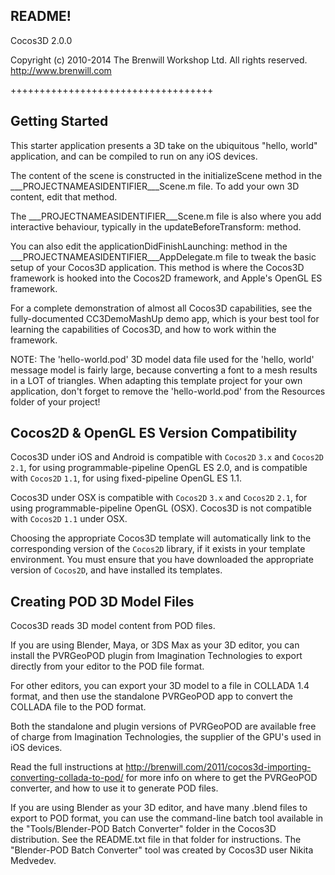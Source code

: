 README!
----------------------

Cocos3D 2.0.0

Copyright (c) 2010-2014 The Brenwill Workshop Ltd. All rights reserved.
http://www.brenwill.com

+++++++++++++++++++++++++++++++++++


Getting Started
---------------

This starter application presents a 3D take on the ubiquitous "hello, world" application,
and can be compiled to run on any iOS devices.

The content of the scene is constructed in the initializeScene method in the
___PROJECTNAMEASIDENTIFIER___Scene.m file. To add your own 3D content, edit that method.

The ___PROJECTNAMEASIDENTIFIER___Scene.m file is also where you add interactive behaviour,
typically in the updateBeforeTransform: method.

You can also edit the applicationDidFinishLaunching: method in the
___PROJECTNAMEASIDENTIFIER___AppDelegate.m file to tweak the basic setup of your
Cocos3D application. This method is where the Cocos3D framework is hooked into the
Cocos2D framework, and Apple's OpenGL ES framework.

For a complete demonstration of almost all Cocos3D capabilities, see the fully-documented
CC3DemoMashUp demo app, which is your best tool for learning the capabilities of Cocos3D,
and how to work within the framework.

NOTE: The 'hello-world.pod' 3D model data file used for the 'hello, world' message model
is fairly large, because converting a font to a mesh results in a LOT of triangles.
When adapting this template project for your own application, don't forget to remove the
'hello-world.pod' from the Resources folder of your project!


Cocos2D & OpenGL ES Version Compatibility
-----------------------------------------

Cocos3D under iOS and Android is compatible with `Cocos2D` `3.x` and `Cocos2D` `2.1`, for 
using programmable-pipeline OpenGL ES 2.0, and is compatible with `Cocos2D` `1.1`, for using
fixed-pipeline OpenGL ES 1.1.

Cocos3D under OSX is compatible with `Cocos2D` `3.x` and `Cocos2D` `2.1`, for using 
programmable-pipeline OpenGL (OSX). Cocos3D is not compatible with `Cocos2D` `1.1` under OSX.

Choosing the appropriate Cocos3D template will automatically link to the corresponding version
of the `Cocos2D` library, if it exists in your template environment. You must ensure that you 
have downloaded the appropriate version of `Cocos2D`, and have installed its templates.


Creating POD 3D Model Files
---------------------------

Cocos3D reads 3D model content from POD files.

If you are using Blender, Maya, or 3DS Max as your 3D editor, you can install the PVRGeoPOD
plugin from Imagination Technologies to export directly from your editor to the POD file format.

For other editors, you can export your 3D model to a file in COLLADA 1.4 format, and then use
the standalone PVRGeoPOD app to convert the COLLADA file to the POD format.

Both the standalone and plugin versions of PVRGeoPOD are available free of charge from
Imagination Technologies, the supplier of the GPU's used in iOS devices.

Read the full instructions at http://brenwill.com/2011/cocos3d-importing-converting-collada-to-pod/
for more info on where to get the PVRGeoPOD converter, and how to use it to generate POD files.

If you are using Blender as your 3D editor, and have many .blend files to export to POD format,
you can use the command-line batch tool available in the "Tools/Blender-POD Batch Converter"
folder in the Cocos3D distribution. See the README.txt file in that folder for instructions.
The "Blender-POD Batch Converter" tool was created by Cocos3D user Nikita Medvedev.

